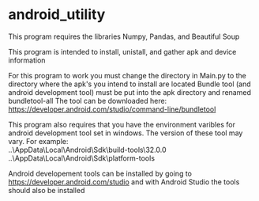 # android_utility

This program requires the libraries Numpy, Pandas, and Beautiful Soup

This program is intended to install, unistall, and gather apk and device information

For this program to work you must change the directory in Main.py to the directory where the apk's you intend to install are located
Bundle tool (and android development tool) must be put into the apk directory and renamed bundletool-all
The tool can be downloaded here: https://developer.android.com/studio/command-line/bundletool

This program also requires that you have the environment varibles for android development tool set in windows. The version of these tool may vary.
For example:
<br>..\AppData\Local\Android\Sdk\build-tools\32.0.0
<br>..\AppData\Local\Android\Sdk\platform-tools
  
  
  Android developement tools can be installed by going to https://developer.android.com/studio and with Android Studio the tools should also be installed
